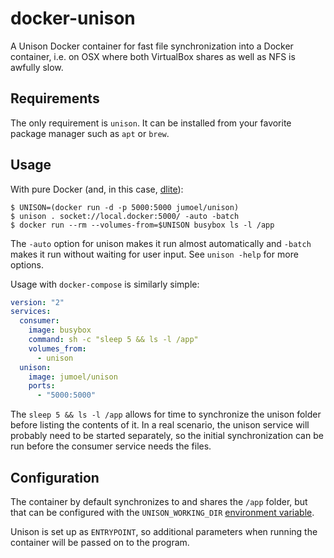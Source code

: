 # docker-unison

A Unison Docker container for fast file synchronization into a Docker container,
i.e. on OSX where both VirtualBox shares as well as NFS is awfully slow.

## Requirements

The only requirement is `unison`. It can be installed from your favorite
package manager such as `apt` or `brew`.

## Usage

With pure Docker (and, in this case, [dlite](https://github.com/nlf/dlite)):

```shell
$ UNISON=(docker run -d -p 5000:5000 jumoel/unison)
$ unison . socket://local.docker:5000/ -auto -batch
$ docker run --rm --volumes-from=$UNISON busybox ls -l /app
```

The `-auto` option for unison makes it run almost automatically and `-batch` makes
it run without waiting for user input. See `unison -help` for more options.

Usage with `docker-compose` is similarly simple:

```yaml
version: "2"
services:
  consumer:
    image: busybox
    command: sh -c "sleep 5 && ls -l /app"
    volumes_from:
      - unison
  unison:
    image: jumoel/unison
    ports:
      - "5000:5000"
```

The `sleep 5 && ls -l /app` allows for time to synchronize the unison folder
before listing the contents of it. In a real scenario, the unison service will
probably need to be started separately, so the initial synchronization can be run
before the consumer service needs the files.

## Configuration

The container by default synchronizes to and shares the `/app` folder, but that
can be configured with the `UNISON_WORKING_DIR` [environment variable](https://docs.docker.com/engine/reference/run/#env-environment-variables).

Unison is set up as `ENTRYPOINT`, so additional parameters when running the container
will be passed on to the program.
